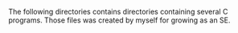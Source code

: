 The following directories contains directories containing several C programs.
Those files was created by myself for growing as an SE.
